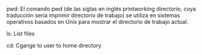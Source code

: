 pwd: El comando pwd (de las siglas en inglés printworking directorio, cuya traducción sería imprimir directorio de trabajo) se utiliza en sistemas operativos basados ​​en Unix para mostrar el directorio de trabajo actual.

ls: List files

cd: Cgange to user to home directory

